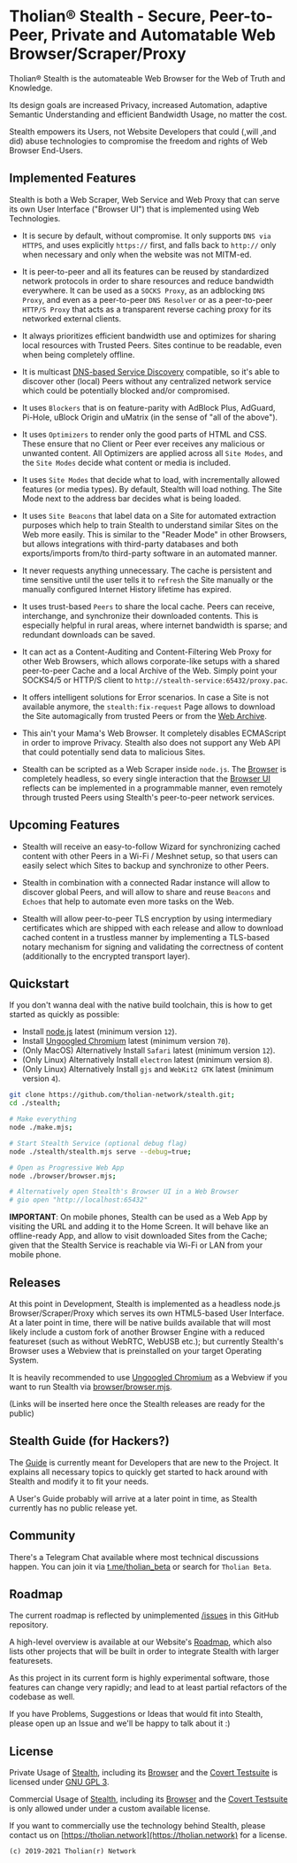 
# Tholian® Stealth - Secure, Peer-to-Peer, Private and Automatable Web Browser/Scraper/Proxy

Tholian® Stealth is the automateable Web Browser for the Web of Truth and Knowledge.

Its design goals are increased Privacy, increased Automation, adaptive Semantic
Understanding and efficient Bandwidth Usage, no matter the cost.

Stealth empowers its Users, not Website Developers that could (,will ,and did) abuse
technologies to compromise the freedom and rights of Web Browser End-Users.


## Implemented Features

Stealth is both a Web Scraper, Web Service and Web Proxy that can serve its own
User Interface ("Browser UI") that is implemented using Web Technologies.

- It is secure by default, without compromise. It only supports `DNS via HTTPS`,
  and uses explicitly `https://` first, and falls back to `http://` only when
  necessary and only when the website was not MITM-ed.

- It is peer-to-peer and all its features can be reused by standardized network
  protocols in order to share resources and reduce bandwidth everywhere. It can
  be used as a `SOCKS Proxy`, as an adblocking `DNS Proxy`, and even as a peer-to-peer
  `DNS Resolver` or as a peer-to-peer `HTTP/S Proxy` that acts as a transparent
  reverse caching proxy for its networked external clients.

- It always prioritizes efficient bandwidth use and optimizes for sharing local
  resources with Trusted Peers. Sites continue to be readable, even when being
  completely offline.

- It is multicast [DNS-based Service Discovery](https://dns-sd.org) compatible,
  so it's able to discover other (local) Peers without any centralized network
  service which could be potentially blocked and/or compromised.

- It uses `Blockers` that is on feature-parity with AdBlock Plus, AdGuard, Pi-Hole,
  uBlock Origin and uMatrix (in the sense of "all of the above").

- It uses `Optimizers` to render only the good parts of HTML and CSS. These ensure that
  no Client or Peer ever receives any malicious or unwanted content. All Optimizers are
  applied across all `Site Modes`, and the `Site Modes` decide what content or media is
  included.

- It uses `Site Modes` that decide what to load, with incrementally allowed features
  (or media types). By default, Stealth will load nothing. The Site Mode next to the
  address bar decides what is being loaded.

- It uses `Site Beacons` that label data on a Site for automated extraction purposes
  which help to train Stealth to understand similar Sites on the Web more easily.
  This is similar to the "Reader Mode" in other Browsers, but allows integrations with
  third-party databases and both exports/imports from/to third-party software in an
  automated manner.

- It never requests anything unnecessary. The cache is persistent and time sensitive
  until the user tells it to `refresh` the Site manually or the manually configured
  Internet History lifetime has expired.

- It uses trust-based `Peers` to share the local cache. Peers can receive, interchange,
  and synchronize their downloaded contents. This is especially helpful in rural areas,
  where internet bandwidth is sparse; and redundant downloads can be saved.

- It can act as a Content-Auditing and Content-Filtering Web Proxy for other Web Browsers,
  which allows corporate-like setups with a shared peer-to-peer Cache and a local Archive
  of the Web. Simply point your SOCKS4/5 or HTTP/S client to `http://stealth-service:65432/proxy.pac`.

- It offers intelligent solutions for Error scenarios. In case a Site is not available
  anymore, the `stealth:fix-request` Page allows to download the Site automagically from
  trusted Peers or from the [Web Archive](https://web.archive.org).

- This ain't your Mama's Web Browser. It completely disables ECMAScript in order to improve
  Privacy. Stealth also does not support any Web API that could potentially send data to
  malicious Sites.

- Stealth can be scripted as a Web Scraper inside `node.js`. The [Browser](./browser/source)
  is completely headless, so every single interaction that the [Browser UI](./browser/design)
  reflects can be implemented in a programmable manner, even remotely through trusted Peers
  using Stealth's peer-to-peer network services.


## Upcoming Features

- Stealth will receive an easy-to-follow Wizard for synchronizing cached content with other
  Peers in a Wi-Fi / Meshnet setup, so that users can easily select which Sites to backup
  and synchronize to other Peers.

- Stealth in combination with a connected Radar instance will allow to discover global Peers,
  and will allow to share and reuse `Beacons` and `Echoes` that help to automate even more
  tasks on the Web.

- Stealth will allow peer-to-peer TLS encryption by using intermediary certificates which are
  shipped with each release and allow to download cached content in a trustless manner by
  implementing a TLS-based notary mechanism for signing and validating the correctness of
  content (additionally to the encrypted transport layer).


## Quickstart

If you don't wanna deal with the native build toolchain, this
is how to get started as quickly as possible:

- Install [node.js](https://nodejs.org/en/download) latest (minimum version `12`).
- Install [Ungoogled Chromium](https://github.com/Eloston/ungoogled-chromium/releases) latest (minimum version `70`).
- (Only MacOS) Alternatively Install `Safari` latest (minimum version `12`).
- (Only Linux) Alternatively Install `electron` latest (minimum version `8`).
- (Only Linux) Alternatively Install `gjs` and `WebKit2 GTK` latest (minimum version `4`).

```bash
git clone https://github.com/tholian-network/stealth.git;
cd ./stealth;

# Make everything
node ./make.mjs;

# Start Stealth Service (optional debug flag)
node ./stealth/stealth.mjs serve --debug=true;

# Open as Progressive Web App
node ./browser/browser.mjs;

# Alternatively open Stealth's Browser UI in a Web Browser
# gio open "http://localhost:65432"
```

**IMPORTANT**: On mobile phones, Stealth can be used as a Web App by visiting the URL and
adding it to the Home Screen. It will behave like an offline-ready App, and allow to visit
downloaded Sites from the Cache; given that the Stealth Service is reachable via Wi-Fi or LAN
from your mobile phone.


## Releases

At this point in Development, Stealth is implemented as a headless node.js Browser/Scraper/Proxy
which serves its own HTML5-based User Interface. At a later point in time, there will be native
builds available that will most likely include a custom fork of another Browser Engine with
a reduced featureset (such as without WebRTC, WebUSB etc.); but currently Stealth's Browser
uses a Webview that is preinstalled on your target Operating System.

It is heavily recommended to use [Ungoogled Chromium](https://ungoogled-software.github.io)
as a Webview if you want to run Stealth via [browser/browser.mjs](/browser/browser.mjs).

(Links will be inserted here once the Stealth releases are ready for the public)


## Stealth Guide (for Hackers?)

The [Guide](/guide/README.md) is currently meant for Developers that are new to the Project.
It explains all necessary topics to quickly get started to hack around with Stealth and modify
it to fit your needs.

A User's Guide probably will arrive at a later point in time, as Stealth currently has no
public release yet.


## Community

There's a Telegram Chat available where most technical discussions happen.
You can join it via [t.me/tholian_beta](https://t.me/tholian_beta) or search for `Tholian Beta`.


## Roadmap

The current roadmap is reflected by unimplemented [/issues](./issues) in this
GitHub repository.

A high-level overview is available at our Website's [Roadmap](https://tholian.network/roadmap.html),
which also lists other projects that will be built in order to integrate Stealth
with larger featuresets.

As this project in its current form is highly experimental software, those features
can change very rapidly; and lead to at least partial refactors of the codebase as
well.

If you have Problems, Suggestions or Ideas that would fit into Stealth, please open
up an Issue and we'll be happy to talk about it :)


## License

Private Usage of [Stealth](/stealth), including its [Browser](/browser) and the
[Covert Testsuite](/covert) is licensed under [GNU GPL 3](./LICENSE_GPL3.txt).

Commercial Usage of [Stealth](/stealth), including its [Browser](/browser) and the
[Covert Testsuite](/covert) is only allowed under under a custom available license.

If you want to commercially use the technology behind Stealth, please contact us on
[https://tholian.network](https://tholian.network) for a license.

`(c) 2019-2021 Tholian(r) Network`

